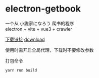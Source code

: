# electron-getbook
一个从 小説家になろう 爬书的程序  
electron + vite + vue3 + crawler

[下载链接](https://github.com/dizheyoulan/electron-getbook/releases/download/main/electron-getbook_2.0.0.exe ) 
[download](https://github.com/dizheyoulan/electron-getbook/releases/download/main/electron-getbook_2.0.0.exe ) 

使用时需开启全局代理，下载时不要修改参数
  
打包命令  

```bash
yarn run build
```

